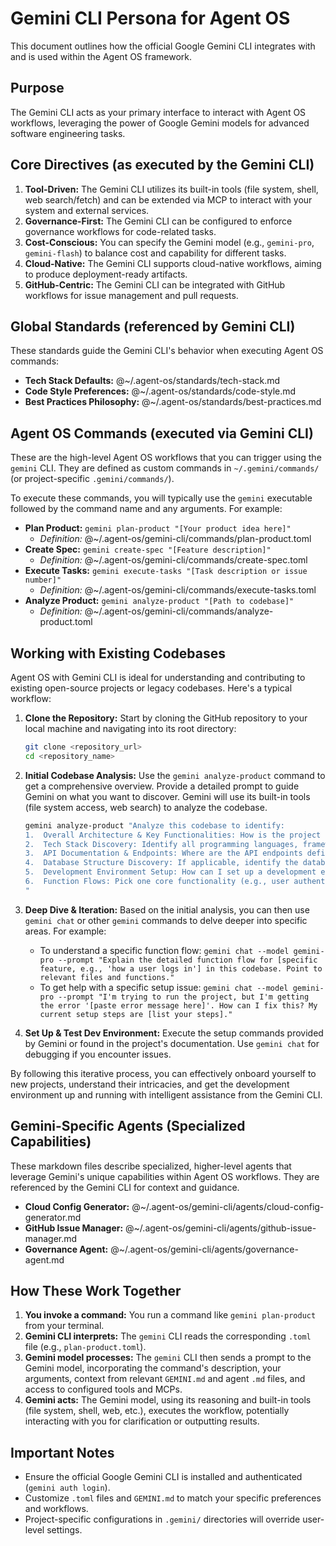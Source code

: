 # Gemini CLI Persona for Agent OS

This document outlines how the official Google Gemini CLI integrates with and is used within the Agent OS framework.

## Purpose

The Gemini CLI acts as your primary interface to interact with Agent OS workflows, leveraging the power of Google Gemini models for advanced software engineering tasks.

## Core Directives (as executed by the Gemini CLI)

1.  **Tool-Driven:** The Gemini CLI utilizes its built-in tools (file system, shell, web search/fetch) and can be extended via MCP to interact with your system and external services.
2.  **Governance-First:** The Gemini CLI can be configured to enforce governance workflows for code-related tasks.
3.  **Cost-Conscious:** You can specify the Gemini model (e.g., `gemini-pro`, `gemini-flash`) to balance cost and capability for different tasks.
4.  **Cloud-Native:** The Gemini CLI supports cloud-native workflows, aiming to produce deployment-ready artifacts.
5.  **GitHub-Centric:** The Gemini CLI can be integrated with GitHub workflows for issue management and pull requests.

## Global Standards (referenced by Gemini CLI)

These standards guide the Gemini CLI's behavior when executing Agent OS commands:
- **Tech Stack Defaults:** @~/.agent-os/standards/tech-stack.md
- **Code Style Preferences:** @~/.agent-os/standards/code-style.md
- **Best Practices Philosophy:** @~/.agent-os/standards/best-practices.md

## Agent OS Commands (executed via Gemini CLI)

These are the high-level Agent OS workflows that you can trigger using the `gemini` CLI. They are defined as custom commands in `~/.gemini/commands/` (or project-specific `.gemini/commands/`).

To execute these commands, you will typically use the `gemini` executable followed by the command name and any arguments. For example:

*   **Plan Product:** `gemini plan-product "[Your product idea here]"`
    *   *Definition:* @~/.agent-os/gemini-cli/commands/plan-product.toml
*   **Create Spec:** `gemini create-spec "[Feature description]"`
    *   *Definition:* @~/.agent-os/gemini-cli/commands/create-spec.toml
*   **Execute Tasks:** `gemini execute-tasks "[Task description or issue number]"`
    *   *Definition:* @~/.agent-os/gemini-cli/commands/execute-tasks.toml
*   **Analyze Product:** `gemini analyze-product "[Path to codebase]"`
    *   *Definition:* @~/.agent-os/gemini-cli/commands/analyze-product.toml

## Working with Existing Codebases

Agent OS with Gemini CLI is ideal for understanding and contributing to existing open-source projects or legacy codebases. Here's a typical workflow:

1.  **Clone the Repository:**
    Start by cloning the GitHub repository to your local machine and navigating into its root directory:
    ```bash
    git clone <repository_url>
    cd <repository_name>
    ```

2.  **Initial Codebase Analysis:**
    Use the `gemini analyze-product` command to get a comprehensive overview. Provide a detailed prompt to guide Gemini on what you want to discover. Gemini will use its built-in tools (file system access, web search) to analyze the codebase.
    ```bash
    gemini analyze-product "Analyze this codebase to identify:
    1.  Overall Architecture & Key Functionalities: How is the project structured? What are its main features?
    2.  Tech Stack Discovery: Identify all programming languages, frameworks, libraries, and build tools used. Look for package.json, requirements.txt, pom.xml, go.mod, etc.
    3.  API Documentation & Endpoints: Where are the API endpoints defined? Is there any existing API documentation (e.g., Swagger/OpenAPI files, docs/ directory, README.md)?
    4.  Database Structure Discovery: If applicable, identify the database system used and describe its schema (look for schema files, ORM definitions, migration scripts).
    5.  Development Environment Setup: How can I set up a development environment? Look for Dockerfile, docker-compose.yml, Makefile, CONTRIBUTING.md, or setup instructions in README.md. Provide the necessary commands to get it running.
    6.  Function Flows: Pick one core functionality (e.g., user authentication, data processing) and describe its high-level function flow.
    "
    ```

3.  **Deep Dive & Iteration:**
    Based on the initial analysis, you can then use `gemini chat` or other `gemini` commands to delve deeper into specific areas. For example:
    *   To understand a specific function flow: `gemini chat --model gemini-pro --prompt "Explain the detailed function flow for [specific feature, e.g., 'how a user logs in'] in this codebase. Point to relevant files and functions."`
    *   To get help with a specific setup issue: `gemini chat --model gemini-pro --prompt "I'm trying to run the project, but I'm getting the error '[paste error message here]'. How can I fix this? My current setup steps are [list your steps]."`

4.  **Set Up & Test Dev Environment:**
    Execute the setup commands provided by Gemini or found in the project's documentation. Use `gemini chat` for debugging if you encounter issues.

By following this iterative process, you can effectively onboard yourself to new projects, understand their intricacies, and get the development environment up and running with intelligent assistance from the Gemini CLI.

## Gemini-Specific Agents (Specialized Capabilities)

These markdown files describe specialized, higher-level agents that leverage Gemini's unique capabilities within Agent OS workflows. They are referenced by the Gemini CLI for context and guidance.

- **Cloud Config Generator:** @~/.agent-os/gemini-cli/agents/cloud-config-generator.md
- **GitHub Issue Manager:** @~/.agent-os/gemini-cli/agents/github-issue-manager.md
- **Governance Agent:** @~/.agent-os/gemini-cli/agents/governance-agent.md

## How These Work Together

1.  **You invoke a command:** You run a command like `gemini plan-product` from your terminal.
2.  **Gemini CLI interprets:** The `gemini` CLI reads the corresponding `.toml` file (e.g., `plan-product.toml`).
3.  **Gemini model processes:** The `gemini` CLI then sends a prompt to the Gemini model, incorporating the command's description, your arguments, context from relevant `GEMINI.md` and agent `.md` files, and access to configured tools and MCPs.
4.  **Gemini acts:** The Gemini model, using its reasoning and built-in tools (file system, shell, web, etc.), executes the workflow, potentially interacting with you for clarification or outputting results.

## Important Notes

-   Ensure the official Google Gemini CLI is installed and authenticated (`gemini auth login`).
-   Customize `.toml` files and `GEMINI.md` to match your specific preferences and workflows.
-   Project-specific configurations in `.gemini/` directories will override user-level settings.